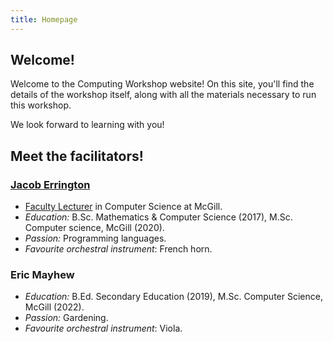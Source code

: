 ```yaml
---
title: Homepage
---
```


## Welcome!

Welcome to the Computing Workshop website!
On this site, you'll find the details of the workshop itself, along with all
the materials necessary to run this workshop.

We look forward to learning with you!

## Meet the facilitators!

### [Jacob Errington](https://jerrington.me/)

 * [Faculty Lecturer](https://www.cs.mcgill.ca/people/faculty/#faculty-lecturers)
   in Computer Science at McGill.
 * _Education:_ B.Sc. Mathematics & Computer Science (2017),
   M.Sc. Computer science, McGill (2020).
 * _Passion:_ Programming languages.
 * _Favourite orchestral instrument_: French horn.

### Eric Mayhew

 * _Education:_ B.Ed. Secondary Education (2019), M.Sc. Computer Science, McGill (2022).
 * _Passion:_ Gardening.
 * _Favourite orchestral instrument_: Viola.
